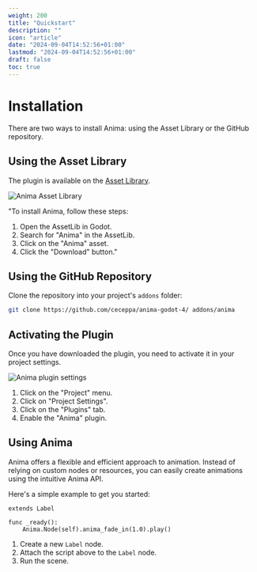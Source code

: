 ```yaml
---
weight: 200
title: "Quickstart"
description: ""
icon: "article"
date: "2024-09-04T14:52:56+01:00"
lastmod: "2024-09-04T14:52:56+01:00"
draft: false
toc: true
---
```


# Installation

There are two ways to install Anima: using the Asset Library or the GitHub repository.

## Using the Asset Library

The plugin is available on the [Asset Library](https://godotengine.org/asset-library/asset/1842).

![Anima Asset Library](/images/asset-library.png)

"To install Anima, follow these steps:

1. Open the AssetLib in Godot.
2. Search for "Anima" in the AssetLib.
3. Click on the "Anima" asset.
4. Click the "Download" button."

## Using the GitHub Repository

Clone the repository into your project's `addons` folder:

```bash
git clone https://github.com/ceceppa/anima-godot-4/ addons/anima
```

## Activating the Plugin

Once you have downloaded the plugin, you need to activate it in your project settings.

![Anima plugin settings](/images/activate-anima.png)
1. Click on the "Project" menu.
2. Click on "Project Settings".
3. Click on the "Plugins" tab.
4. Enable the "Anima" plugin.

## Using Anima

Anima offers a flexible and efficient approach to animation.
Instead of relying on custom nodes or resources, you can easily create animations using the intuitive Anima API.

Here's a simple example to get you started:

```gdscript
extends Label

func _ready():
    Anima.Node(self).anima_fade_in(1.0).play()
```

1. Create a new `Label` node.
2. Attach the script above to the `Label` node.
3. Run the scene.
